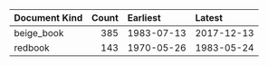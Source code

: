 | Document Kind   |   Count | Earliest   | Latest     |
|:----------------|--------:|:-----------|:-----------|
| beige_book      |     385 | 1983-07-13 | 2017-12-13 |
| redbook         |     143 | 1970-05-26 | 1983-05-24 |